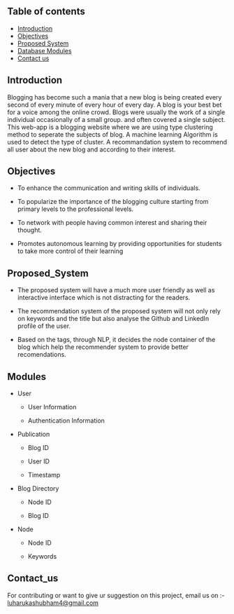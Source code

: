 ## Table of contents
* [Introduction](#Introduction)
* [Objectives](#Objectives)
* [Proposed System](#Proposed_System)
* [Database Modules](#Modules)
* [Contact us](#Contact_us)

## Introduction
Blogging has become such a mania that a new blog is being created every second of every minute of every hour of every day. A blog is your best bet for a voice among the online crowd. Blogs were usually the work of a single individual occasionally of a small group. and often covered a single subject.
This web-app is a blogging website where we are using type clustering method to seperate the subjects of blog. A machine learning Algorithm is used to detect the type of cluster. A recommandation system to recommend all user about the new blog and according to their interest.


## Objectives
* To enhance the communication and writing skills of individuals.

* To popularize the importance of the blogging culture starting from primary levels to the professional levels.

* To network with people having common interest and sharing their thought. 

* Promotes autonomous learning by providing opportunities for students to take more control of their learning

## Proposed_System
* The proposed system will have a much more user friendly as well as interactive interface which is not distracting for  the readers.

* The recommendation system of the proposed system will not only rely on keywords and the title but also analyse the Github and LinkedIn profile of the user.

* Based on the tags, through NLP, it decides the node container of the blog which help the recommender system to provide better recomendations.​

## Modules
* User

  * User Information

  * Authentication Information​

* Publication​

  * Blog ID​

  * User ID​

  * Timestamp​

* Blog Directory ​

  * Node ID​

  * Blog ID​
* Node​

  * Node ID​

  * Keywords​
## Contact_us
For contributing or want to give ur suggestion on this project, email us on :- luharukashubham4@gmail.com


